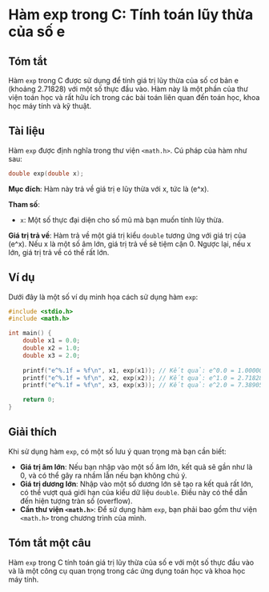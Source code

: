 <!--
Meta Description: # Hàm exp trong C: Tính toán lũy thừa của số e ## Tóm tắt Hàm `exp` trong C được sử dụng để tính giá trị lũy thừa của số cơ bản e (khoảng 2.71828) với...
Meta Keywords: một, hàm, exp, giá, trị
-->

# Hàm exp trong C: Tính toán lũy thừa của số e

## Tóm tắt
Hàm `exp` trong C được sử dụng để tính giá trị lũy thừa của số cơ bản e (khoảng 2.71828) với một số thực đầu vào. Hàm này là một phần của thư viện toán học và rất hữu ích trong các bài toán liên quan đến toán học, khoa học máy tính và kỹ thuật.

## Tài liệu
Hàm `exp` được định nghĩa trong thư viện `<math.h>`. Cú pháp của hàm như sau:

```c
double exp(double x);
```

**Mục đích**: Hàm này trả về giá trị e lũy thừa với x, tức là \(e^x\).

**Tham số**:
- `x`: Một số thực đại diện cho số mũ mà bạn muốn tính lũy thừa.

**Giá trị trả về**: Hàm trả về một giá trị kiểu `double` tương ứng với giá trị của \(e^x\). Nếu x là một số âm lớn, giá trị trả về sẽ tiệm cận 0. Ngược lại, nếu x lớn, giá trị trả về có thể rất lớn.

## Ví dụ
Dưới đây là một số ví dụ minh họa cách sử dụng hàm `exp`:

```c
#include <stdio.h>
#include <math.h>

int main() {
    double x1 = 0.0;
    double x2 = 1.0;
    double x3 = 2.0;
    
    printf("e^%.1f = %f\n", x1, exp(x1)); // Kết quả: e^0.0 = 1.000000
    printf("e^%.1f = %f\n", x2, exp(x2)); // Kết quả: e^1.0 = 2.718282
    printf("e^%.1f = %f\n", x3, exp(x3)); // Kết quả: e^2.0 = 7.389056

    return 0;
}
```

## Giải thích
Khi sử dụng hàm `exp`, có một số lưu ý quan trọng mà bạn cần biết:

- **Giá trị âm lớn**: Nếu bạn nhập vào một số âm lớn, kết quả sẽ gần như là 0, và có thể gây ra nhầm lẫn nếu bạn không chú ý.
- **Giá trị dương lớn**: Nhập vào một số dương lớn sẽ tạo ra kết quả rất lớn, có thể vượt quá giới hạn của kiểu dữ liệu `double`. Điều này có thể dẫn đến hiện tượng tràn số (overflow).
- **Cần thư viện `<math.h>`**: Để sử dụng hàm `exp`, bạn phải bao gồm thư viện `<math.h>` trong chương trình của mình.

## Tóm tắt một câu
Hàm `exp` trong C tính toán giá trị lũy thừa của số e với một số thực đầu vào và là một công cụ quan trọng trong các ứng dụng toán học và khoa học máy tính.